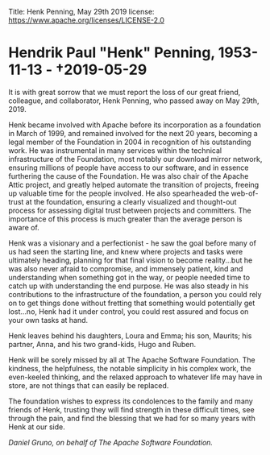 Title:     Henk Penning, May 29th 2019
license: https://www.apache.org/licenses/LICENSE-2.0

# Hendrik Paul "Henk" Penning, 1953-11-13 - †2019-05-29

It is with great sorrow that we must report the loss of our great friend,
colleague, and collaborator, Henk Penning, who passed away on May 29th,
2019.


Henk became involved with Apache before its incorporation as a
foundation in March of 1999, and remained involved for the next 20 years, becoming a legal member of the Foundation in 2004 in
recognition of his outstanding work. He was instrumental in many
services within the technical infrastructure of the Foundation, most
notably our download mirror network, ensuring millions of people have
access to our software, and in essence furthering the cause of the
Foundation. He was also chair of the Apache Attic project, and greatly
helped automate the transition of projects, freeing up valuable time for
the people involved. He also spearheaded the web-of-trust at the
foundation, ensuring a clearly visualized and thought-out process for
assessing digital trust between projects and committers. The importance of this process is much greater than the average person is aware of.


Henk was a visionary and a perfectionist - he saw the goal before
many of us had seen the starting line, and knew where projects and tasks
were ultimately heading, planning for that final vision to become
reality...but he was also never afraid to compromise, and immensely
patient, kind and understanding when something got in the way, or people
needed time to catch up with understanding the end purpose. He was also
steady in his contributions to the infrastructure of the foundation, a
person you could rely on to get things done without fretting that
something would potentially get lost...no, Henk had it under control,
you could rest assured and focus on your own tasks at hand.


Henk leaves behind his daughters, Loura and Emma; his son, Maurits; his
partner, Anna, and his two grand-kids, Hugo and Ruben.


Henk will be sorely missed by all at The Apache Software Foundation. The
kindness, the helpfulness, the notable simplicity in his complex work,
the even-keeled thinking, and the relaxed approach to whatever life may
have in store, are not things that can easily be replaced.


The foundation wishes to express its condolences to the family and many
friends of Henk, trusting they will find strength in these difficult
times, see through the pain, and find the blessing that we had for so
many years with Henk at our side.

_Daniel Gruno, on behalf of The Apache Software Foundation._
